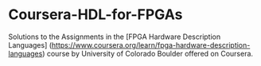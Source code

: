 # Coursera-HDL-for-FPGAs
Solutions to the Assignments in the [FPGA Hardware Description Languages] (https://www.coursera.org/learn/fpga-hardware-description-languages) course by University of Colorado Boulder offered on Coursera.

